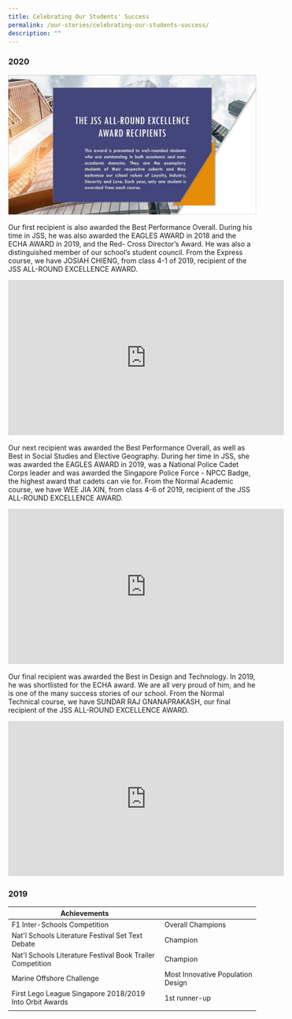 ```yaml
---
title: Celebrating Our Students' Success
permalink: /our-stories/celebrating-our-students-success/
description: ""
---
```

### 2020

![](/images/JSS%20All%20Round%20Excellence%20Award%20Recipients.jpg)

Our first recipient is also awarded the Best Performance Overall. During his time in JSS, he was also awarded the EAGLES AWARD in 2018 and the ECHA AWARD in 2019, and the Red- Cross Director’s Award. He was also a distinguished member of our school’s student council. From the Express course, we have JOSIAH CHIENG, from class 4-1 of 2019, recipient of the JSS ALL-ROUND EXCELLENCE AWARD.

<iframe width="560" height="315" src="https://www.youtube.com/embed/odVktS-g1nA?start=2" title="YouTube video player" frameborder="0" allow="accelerometer; autoplay; clipboard-write; encrypted-media; gyroscope; picture-in-picture" allowfullscreen></iframe>

Our next recipient was awarded the Best Performance Overall, as well as Best in Social Studies and Elective Geography. During her time in JSS, she was awarded the EAGLES AWARD in 2019, was a National Police Cadet Corps leader and was awarded the Singapore Police Force - NPCC Badge, the highest award that cadets can vie for. From the Normal Academic course, we have WEE JIA XIN, from class 4-6 of 2019, recipient of the JSS ALL-ROUND EXCELLENCE AWARD.

<iframe width="560" height="315" src="https://www.youtube.com/embed/TD79UdHc5Ng" title="YouTube video player" frameborder="0" allow="accelerometer; autoplay; clipboard-write; encrypted-media; gyroscope; picture-in-picture" allowfullscreen></iframe>

Our final recipient was awarded the Best in Design and Technology. In 2019, he was shortlisted for the ECHA award. We are all very proud of him, and he is one of the many success stories of our school. From the Normal Technical course, we have SUNDAR RAJ GNANAPRAKASH, our final recipient of the JSS ALL-ROUND EXCELLENCE AWARD.

<iframe width="560" height="315" src="https://www.youtube.com/embed/oF2U98s8RGg?start=1" title="YouTube video player" frameborder="0" allow="accelerometer; autoplay; clipboard-write; encrypted-media; gyroscope; picture-in-picture" allowfullscreen></iframe>

### 2019

| Achievements |  |
| --- | --- |
| F1 Inter-Schools Competition | Overall Champions |
| Nat'l Schools Literature Festival Set Text Debate | Champion |
| Nat'l Schools Literature Festival Book Trailer Competition | Champion |
| Marine Offshore Challenge | Most Innovative Population Design |
| First Lego League Singapore 2018/2019 Into Orbit Awards | 1st runner-up |
| | |